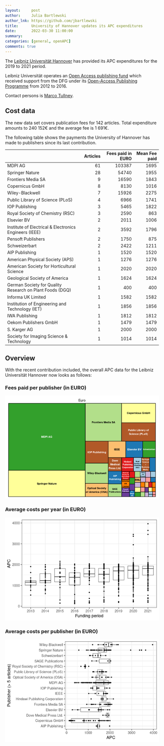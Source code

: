 ```yaml
---
layout:     post
author:     Julia Bartlewski
author_lnk: https://github.com/jbartlewski
title:      University of Hannover updates its APC expenditures
date:       2022-03-30 11:00:00
summary:    
categories: [general, openAPC]
comments: true
---
```





The [Leibniz Universität Hannover](https://www.uni-hannover.de/en/) has provided its APC expenditures for the 2019 to 2021 period.

Leibniz Universität operates an [Open Access publishing fund](https://www.tib.eu/en/publishing-archiving/open-access/financing-open-access/publishing-fund-leibniz-universitaet/) which received support from the DFG under its [Open-Access Publishing Programme](https://www.dfg.de/en/research_funding/programmes/infrastructure/lis/open_access/infrastructure_funding/index.html#4) from 2012 to 2016.

Contact persons is [Marco Tullney](mailto:marco.tullney@tib.uni-hannover.de).

## Cost data



The new data set covers publication fees for 142 articles. Total expenditure amounts to 240 152€ and the average fee is 1 691€.

The following table shows the payments the University of Hannover has made to publishers since its last contribution.


|                                                         | Articles| Fees paid in EURO| Mean Fee paid|
|:--------------------------------------------------------|--------:|-----------------:|-------------:|
|MDPI AG                                                  |       61|            103387|          1695|
|Springer Nature                                          |       28|             54740|          1955|
|Frontiers Media SA                                       |        9|             16590|          1843|
|Copernicus GmbH                                          |        8|              8130|          1016|
|Wiley-Blackwell                                          |        7|             15926|          2275|
|Public Library of Science (PLoS)                         |        4|              6966|          1741|
|IOP Publishing                                           |        3|              5465|          1822|
|Royal Society of Chemistry (RSC)                         |        3|              2590|           863|
|Elsevier BV                                              |        2|              2011|          1006|
|Institute of Electrical & Electronics Engineers (IEEE)   |        2|              3592|          1796|
|Pensoft Publishers                                       |        2|              1750|           875|
|Schweizerbart                                            |        2|              2422|          1211|
|AIP Publishing                                           |        1|              1520|          1520|
|American Physical Society (APS)                          |        1|              1276|          1276|
|American Society for Horticultural Science               |        1|              2020|          2020|
|Geological Society of America                            |        1|              1624|          1624|
|German Society for Quality Research on Plant Foods (DGQ) |        1|               400|           400|
|Informa UK Limited                                       |        1|              1582|          1582|
|Institution of Engineering and Technology (IET)          |        1|              1856|          1856|
|IWA Publishing                                           |        1|              1812|          1812|
|Oekom Publishers GmbH                                    |        1|              1479|          1479|
|S. Karger AG                                             |        1|              2000|          2000|
|Society for Imaging Science & Technology                 |        1|              1014|          1014|

## Overview

With the recent contribution included, the overall APC data for the Leibniz Universität Hannover now looks as follows:

### Fees paid per publisher (in EURO)

![plot of chunk tree_hannover_2022_03_30_full](/figure/tree_hannover_2022_03_30_full-1.png)

###  Average costs per year (in EURO)

![plot of chunk box_hannover_2022_03_30_year_full](/figure/box_hannover_2022_03_30_year_full-1.png)

###  Average costs per publisher (in EURO)

![plot of chunk box_hannover_2022_03_30_publisher_full](/figure/box_hannover_2022_03_30_publisher_full-1.png)
